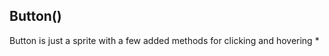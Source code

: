 

<!-- Start D:\xampp\htdocs\jest\source\ui\button.js -->

## Button()

Button is just a sprite with a few added methods for clicking and hovering *

<!-- End D:\xampp\htdocs\jest\source\ui\button.js -->

